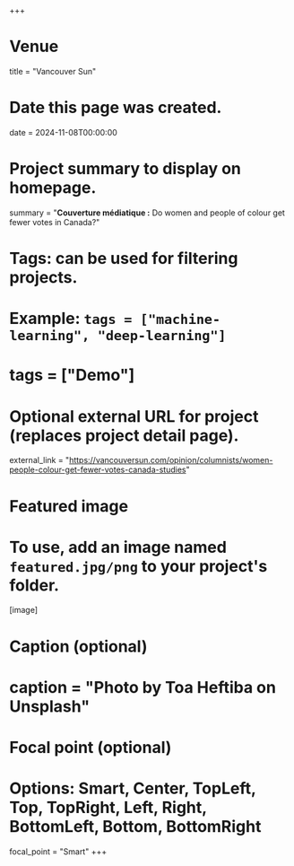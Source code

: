 +++
# Venue
title = "Vancouver Sun"

# Date this page was created.
 date = 2024-11-08T00:00:00

# Project summary to display on homepage.
summary = "__Couverture médiatique&#160;:__ Do women and people of colour get fewer votes in Canada?"

# Tags: can be used for filtering projects.
# Example: `tags = ["machine-learning", "deep-learning"]`
# tags = ["Demo"]

# Optional external URL for project (replaces project detail page).
external_link = "https://vancouversun.com/opinion/columnists/women-people-colour-get-fewer-votes-canada-studies"

# Featured image
# To use, add an image named `featured.jpg/png` to your project's folder. 
[image]
  # Caption (optional)
  # caption = "Photo by Toa Heftiba on Unsplash"

  # Focal point (optional)
  # Options: Smart, Center, TopLeft, Top, TopRight, Left, Right, BottomLeft, Bottom, BottomRight
  focal_point = "Smart"
+++
